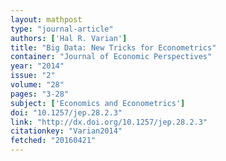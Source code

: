 ```yaml
---
layout: mathpost
type: "journal-article"
authors: ['Hal R. Varian']
title: "Big Data: New Tricks for Econometrics"
container: "Journal of Economic Perspectives"
year: "2014"
issue: "2"
volume: "28"
pages: "3-28"
subject: ['Economics and Econometrics']
doi: "10.1257/jep.28.2.3"
link: "http://dx.doi.org/10.1257/jep.28.2.3"
citationkey: "Varian2014"
fetched: "20160421"
---
```


